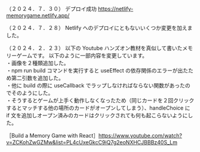 （２０２４．７．３０）
デプロイ成功
https://netlify-memorygame.netlify.app/

（２０２４．７．２８）
Netlify へのデプロイにともないいくつか変更を加えました。

（２０２４．２．２３）
以下の Youtube ハンズオン教材を真似して書いたメモリーゲームです。
以下のように一部内容を変更しています。  
・画像を２種類追加した。  
・npm run build コマンドを実行すると useEffect の依存関係のエラーが出たため第二引数を追加した。  
・他に build の際に useCallback でラップしなければならない関数があったのでそのようにした。  
・そうするとゲームが上手く動作しなくなったため（同じカードを２回クリックするとマッチする他の場所のカードがオープンしてしまう）、handleChoice に if 文を追加しオープン済みのカードはクリックされても何も起こらないようにした。  

［Build a Memory Game with React］https://www.youtube.com/watch?v=ZCKohZwGZMw&list=PL4cUxeGkcC9iQ7g2eoNXHCJBBBz40S_Lm
